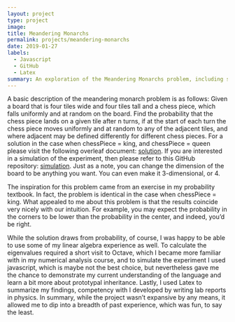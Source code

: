 ```yaml
---
layout: project
type: project
image:
title: Meandering Monarchs
permalink: projects/meandering-monarchs
date: 2019-01-27
labels:
  - Javascript
  - GitHub
  - Latex
summary: An exploration of the Meandering Monarchs problem, including solutions in specific cases and a simulation.
---
```


A basic description of the meandering monarch problem is as follows: Given a board that is four tiles wide and four tiles tall and a chess piece, which falls uniformly and at random on the board. Find the probability that the chess piece lands on a given tile after n turns, if at the start of each turn the chess piece moves uniformly and at random to any of the adjacent tiles, and where adjacent may be defined differently for different chess pieces. For a solution in the case when chessPiece  = king, and chessPiece = queen please visit the following overleaf document: [solution](https://www.overleaf.com/read/pvtxkrgtwtcx). If you are interested in a simulation of the experiment, then please refer to this GitHub repository: [simulation](https://github.com/MorganStremick/meandering-monarchs). Just as a note, you can change the dimension of the board to be anything you want. You can even make it 3-dimensional, or 4. 

The inspiration for this problem came from an exercise in my probability textbook. In fact, the problem is identical in the case when chessPiece = king. What appealed to me about this problem is that the results coincide very nicely with our intuition. For example, you may expect the probability in the corners to be lower than the probability in the center, and indeed, you’d be right.

While the solution draws from probability, of course, I was happy to be able to use some of my linear algebra experience as well. To calculate the eigenvalues required a short visit to Octave, which I became more familiar with in my numerical analysis course, and to simulate the experiment I used javascript, which is maybe not the best choice, but nevertheless gave me the chance to demonstrate my current understanding of the language and learn a bit more about prototypal inheritance. Lastly, I used Latex to summarize my findings, competency with I developed by writing lab reports in physics. In summary, while the project wasn’t expansive by any means, it allowed me to dip into a breadth of past experience, which was fun, to say the least.
